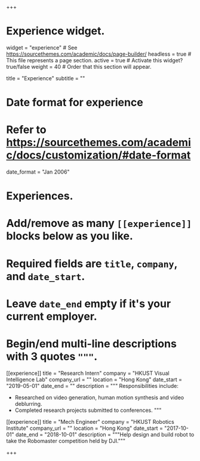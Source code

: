 +++
# Experience widget.
widget = "experience"  # See https://sourcethemes.com/academic/docs/page-builder/
headless = true  # This file represents a page section.
active = true  # Activate this widget? true/false
weight = 40  # Order that this section will appear.

title = "Experience"
subtitle = ""

# Date format for experience
#   Refer to https://sourcethemes.com/academic/docs/customization/#date-format
date_format = "Jan 2006"

# Experiences.
#   Add/remove as many `[[experience]]` blocks below as you like.
#   Required fields are `title`, `company`, and `date_start`.
#   Leave `date_end` empty if it's your current employer.
#   Begin/end multi-line descriptions with 3 quotes `"""`.
[[experience]]
  title = "Research Intern"
  company = "HKUST Visual Intelligence Lab"
  company_url = ""
  location = "Hong Kong"
  date_start = "2019-05-01"
  date_end = ""
  description = """
  Responsibilities include:

  * Researched on video generation, human motion synthesis and video deblurring.
  * Completed research projects submitted to conferences.
      """

[[experience]]
  title = "Mech Engineer"
  company = "HKUST Robotics Institute"
  company_url = ""
  location = "Hong Kong"
  date_start = "2017-10-01"
  date_end = "2018-10-01"
  description = """Help design and build robot to take the Robomaster competition held by DJI."""

+++
